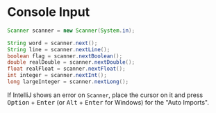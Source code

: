 # Console Input

```java
Scanner scanner = new Scanner(System.in);

String word = scanner.next();
String line = scanner.nextLine();
boolean flag = scanner.nextBoolean();
double realDouble = scanner.nextDouble();
float realFloat = scanner.nextFloat();
int integer = scanner.nextInt();
long largeInteger = scanner.nextLong();
```

If IntelliJ shows an error on `Scanner`, place the cursor on it and press <kbd>Option</kbd> + <kbd>Enter</kbd> (or <kbd>Alt</kbd> + <kbd>Enter</kbd> for Windows) for the "Auto Imports".

